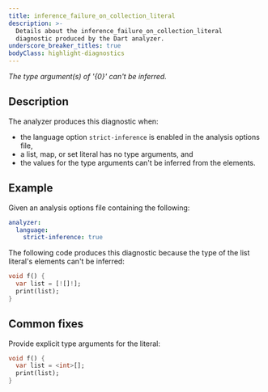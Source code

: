 ```yaml
---
title: inference_failure_on_collection_literal
description: >-
  Details about the inference_failure_on_collection_literal
  diagnostic produced by the Dart analyzer.
underscore_breaker_titles: true
bodyClass: highlight-diagnostics
---
```


_The type argument(s) of '{0}' can't be inferred._

## Description

The analyzer produces this diagnostic when:
- the language option `strict-inference` is enabled in the analysis options file,
- a list, map, or set literal has no type arguments, and
- the values for the type arguments can't be inferred from the elements.

## Example

Given an analysis options file containing the following:

```yaml
analyzer:
  language:
    strict-inference: true
```

The following code produces this diagnostic because the type of the list
literal's elements can't be inferred:

```dart
void f() {
  var list = [![]!];
  print(list);
}
```

## Common fixes

Provide explicit type arguments for the literal:

```dart
void f() {
  var list = <int>[];
  print(list);
}
```
